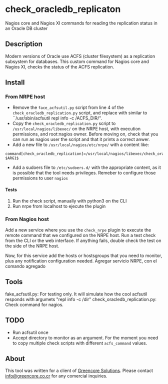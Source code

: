 # check_oracledb_replicaton
Nagios core and Nagios XI commands for reading the replication status in an Oracle DB cluster

## Description

Modern versions of Oracle use ACFS (cluster filesystem) as a replication subsystem for databases. This custom command for Nagios core and Nagios XI, checks the status of the ACFS replication.

## Install

### From NRPE host
- Remove the ``face_acfsutil.py`` script from line 4 of the ``check_oracledb_replication.py`` script, and replace with similar to ``/usr/sbin/acfsutil repl info -c /ACFS_DIR/".
- Copy the ``check_oracledb_replication.py`` script to ``/usr/local/nagios/libexec/`` on the NRPE host, with execution permissions, and root:nagios owner. Before moving on, check that you can run as nagios user the script and that it prints a correct anwer.
- Add a new file to ``/usr/local/nagios/etc/nrpe/`` with a content like:
```
command[check_oracledb_replication]=/usr/local/nagios/libexec/check_oracledb_replication $ARG1$
```
- Add a sudoers file to ``/etc/sudoers.d/`` with the appropriate content, as it is possible that the tool needs privileges. Remeber to configure those permissions to user ``nagios``

#### Tests

1. Run the check script, manually with python3 on the CLI
2. Run nrpe from localhost to ejecute the plugin

### From Nagios host

Add a new service where you use the ``check_nrpe`` plugin to execute the remote command that we configured on the NRPE host. Run a test check from the CLI or the web interface. If anything fails, double check the test on the side of the NRPE host.

Now, for this service add the hosts or hostsgroups that you need to monitor, plus any notification configuration needed.
Agregar servicio NRPE, con el comando agregado

## Tools

fake_acfsutil.py: For testing only. It will simulate how the cool acfsutil responds with argumets "repl info -c /dir"
check_oracledb_replication.py: Check command for nagios.

## TODO

- Run acfsutil once
- Accept directory to monitor as an argument. For the moment you need to copy multiple check scripts with different ``acfs_command`` values.

## About

This tool was written for a client of [Greencore Solutions](https://www.greencore.co.cr/). Please contact info@greencore.co.cr for any comercial inquiries.
